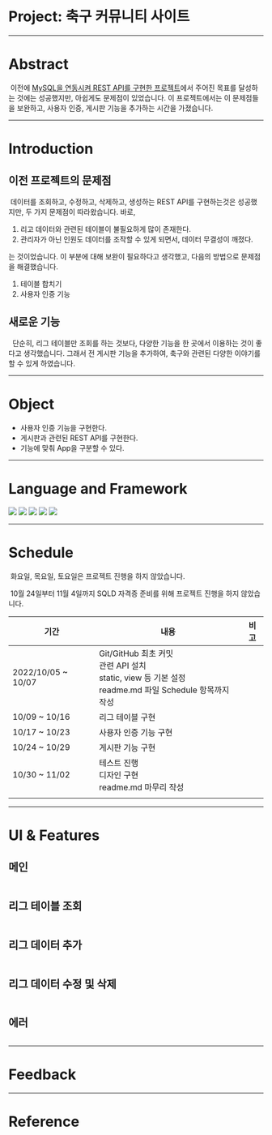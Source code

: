 # Project: 축구 커뮤니티 사이트

---
# Abstract
&nbsp;이전에 [MySQL을 연동시켜 REST API를 구현한 프로젝트](https://github.com/AxPlank/nodeproject/tree/main/leaguetable_mysql)에서 주어진 목표를 달성하는 것에는 성공했지만, 아쉽게도 문제점이 있었습니다. 이 프로젝트에서는 이 문제점들을 보완하고, 사용자 인증, 게시판 기능을 추가하는 시간을 가졌습니다.

---
# Introduction
## 이전 프로젝트의 문제점
&nbsp;데이터를 조회하고, 수정하고, 삭제하고, 생성하는 REST API를 구현하는것은 성공했지만, 두 가지 문제점이 따라왔습니다. 바로,

1. 리고 데이터와 관련된 테이블이 불필요하게 많이 존재한다.
2. 관리자가 아닌 인원도 데이터를 조작할 수 있게 되면서, 데이터 무결성이 깨졌다.

는 것이었습니다. 이 부분에 대해 보완이 필요하다고 생각했고, 다음의 방법으로 문제점을 해결했습니다.

1. 테이블 합치기
2. 사용자 인증 기능

## 새로운 기능
&nbsp; 단순히, 리그 테이블만 조회를 하는 것보다, 다양한 기능을 한 곳에서 이용하는 것이 좋다고 생각했습니다. 그래서 전 게시판 기능을 추가하여, 축구와 관련된 다양한 이야기를 할 수 있게 하였습니다.

---
# Object
- 사용자 인증 기능을 구현한다.
- 게시판과 관련된 REST API를 구현한다.
- 기능에 맞춰 App을 구분할 수 있다.

---
# Language and Framework

![](https://img.shields.io/badge/Node.js_18.3.0-339933?style=for-the-badge&logo=Node.js&logoColor=FFFFFF)
![](https://img.shields.io/badge/JavaScript_ES6-F7DF1E?style=for-the-badge&logo=JavaScript&logoColor=000000)
![](https://img.shields.io/badge/express_4.18.1-000000?style=for-the-badge&logo=express&logoColor=FFFFFF)
![](https://img.shields.io/badge/pug_3.0.2-A86454?style=for-the-badge&logo=pug&logoColor=000000)
![](https://img.shields.io/badge/mysql_8.0.30-4479A1?style=for-the-badge&logo=mysql&logoColor=000000)

---
# Schedule

&nbsp;화요일, 목요일, 토요일은 프로젝트 진행을 하지 않았습니다.

&nbsp;10월 24일부터 11월 4일까지 SQLD 자격증 준비를 위해 프로젝트 진행을 하지 않았습니다.

| 기간 | 내용 | 비고 |
|---|---|---|
| 2022/10/05 ~ 10/07 | Git/GitHub 최초 커밋 <br> 관련 API 설치 <br> static, view 등 기본 설정 <br> readme.md 파일 Schedule 항목까지 작성 |  |
| 10/09 ~ 10/16 | 리그 테이블 구현 |  |
| 10/17 ~ 10/23 | 사용자 인증 기능 구현 |  |
| 10/24 ~ 10/29 | 게시판 기능 구현 |  |
| 10/30 ~ 11/02 | 테스트 진행 <br> 디자인 구현 <br> readme.md 마무리 작성 |  |
| | | |

---
# UI & Features
## 메인

![]()

## 리그 테이블 조회

![]()

## 리그 데이터 추가

![]()

## 리그 데이터 수정 및 삭제

![]()

## 에러

![]()

---
# Feedback

---
# Reference
